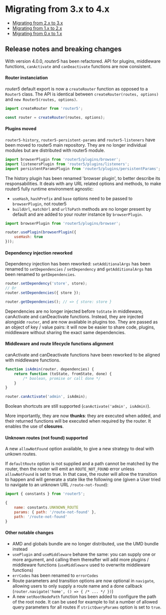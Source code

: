 # Migrating from 3.x to 4.x

- [Migrating from 2.x to 3.x](/docs/migration-3.html)
- [Migrating from 1.x to 2.x](/docs/migration-2.html)
- [Migrating from 0.x to 1.x](/docs/migration.html)


## Release notes and breaking changes

With version 4.0.0, _router5_ has been refactored. API for plugins, middleware functions, `canActivate` and `canDeactivate` functions are now consistent.

#### Router instanciation

_router5_ default export is now a `createRouter` function as opposed to a `Router5` class. The API is identical between `createRouter(routes, options)` and `new Router5(routes, options)`.

```js
import createRouter from 'router5';

const router = createRouter(routes, options);
```

#### Plugins moved

`router5-history`, `router5-persistent-params` and `router5-listeners` have been moved to router5 main repository. They are no longer individual modules but are distributed with router5 module.

```js
import browserPlugin from 'router5/plugins/browser';
import listenersPlugin from 'router5/plugins/listeners';
import persistentParamsPlugin from 'router5/plugins/persistentParams';
```

The history plugin has been renamed 'browser plugin', to better describe its responsabilities. It deals with any URL related options and methods, to make router5 fully runtime environment agnostic:
- `useHash`, `hashPrefix` and `base` options need to be passed to `browserPlugin`, not router5
- `buildUrl`, `matchUrl` and `urlToPath` methods are no longer present by default and are added to your router instance by `browserPlugin`.

```js
import browserPlugin from 'router5/plugins/browser';

router.usePlugin(browserPlugin({
    useHash: true
}));
```

#### Dependency injection reworked

Dependency injection has been reworked: `setAdditionalArgs` has been renamed to `setDependencies` / `setDependency` and `getAdditionalArgs` has been renamed to `getDependencies`.

```js
router.setDependency('store', store);
// Or
router.setDependencies({ store });

router.getDependencies(); // => { store: store }
```

Dependencies are no longer injected before `toState` in middleware, canActivate and canDeactivate functions. Instead, they are injected alongside `router`, and are now available in plugins too. They are passed as an object of key / value pairs: it will now be easier to share code, plugins, middleware without sharing the exact same dependencies.


#### Middleware and route lifecycle functions alignment

canActivate and canDeactivate functions have been reworked to be aligned with middleware functions.

```js
function isAdmin(router, dependencies) {
    return function (toState, fromState, done) {
        /* boolean, promise or call done */
    }
}

router.canActivate('admin', isAdmin);
```

Boolean shortcuts are still supported (`canActivate('admin', isAdmin)`).

More importantly, they are now __thunks__: they are executed when added, and their returned functions will be executed when required by the router. It enables the use of __closures__.


#### Unknown routes (not found) supported

A new `allowNotFound` option available, to give a new strategy to deal with unkown routes.

If `defaultRoute` option is not supplied and a path cannot be matched by the router, then the router will emit an `ROUTE_NOT_FOUND` error unless `allowNotFound` is set to true. In that case, the router will allow the transition to happen and will generate a state like the following one (given a User tried to navigate to an unknown URL `/route-not-found`):

```js
import { constants } from 'router5';

{
    name: constants.UNKNOWN_ROUTE
    params: { path: '/route-not-found' },
    path: '/route-not-found'
}
```

#### Other notable changes

* AMD and globals bundle are no longer distributed, use the UMD bundle instead
* `usePlugin` and `useMiddleware` behave the same: you can supply one or more argument, and calling them thereafter will add more plugins / middleware functions (`useMiddleware` used to overwrite middleware functions)
* `errCodes` has been renamed to `errorCodes`
* Route parameters and transition options are now optional in `navigate`, allowing users to only supply a route name and a done callback (`router.navigate('home', () => { /* ... */ })`)
* A new `setRootNodePath` function has been added to configure the path of the root node. It can be used for example to list a number of allowed query parameters for all routes if `strictQueryParams` option is set to `true`.
